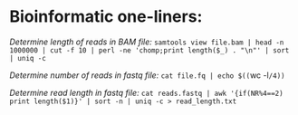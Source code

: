 # Bioinformatic one-liners:

*Determine length of reads in BAM file:*
`samtools view file.bam | head -n 1000000 | cut -f 10 | perl -ne 'chomp;print length($_) . "\n"' | sort | uniq -c`

*Determine number of reads in fastq file:*
`cat file.fq | echo $((`wc -l`/4))`

*Determine read length in fastq file:*
`cat reads.fastq | awk '{if(NR%4==2) print length($1)}' | sort -n | uniq -c > read_length.txt`
